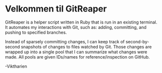 # Velkommen til GitReaper
GitReaper is a helper script written in Ruby that is run in an existing terminal. It automates my interactions with Git, such as: adding, committing, and pushing to specified branches.

Instead of sparsely committing changes, I can keep track of second-by-second snapshots of changes to files watched by Git. Those changes are wrapped up into a single pool that I can summarize what changes were made. All pools are given IDs/names for reference/inspection on GitHub.



-Viktharien